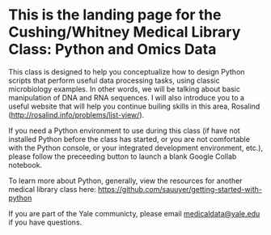 # This is the landing page for the Cushing/Whitney Medical Library Class: Python and Omics Data

This class is designed to help you conceptualize how to design Python scripts that perform useful data processing tasks, using classic microbiology examples. In other words, we will be talking about basic manipulation of DNA and RNA sequences. I will also introduce you to a useful website that will help you continue builing skills in this area, Rosalind (http://rosalind.info/problems/list-view/). 

If you need a Python environment to use during this class (if have not installed Python before the class has started, or you are not comfortable with the Python console, or your integrated development environment, etc.), please follow the preceeding button to launch a blank Google Collab notebook.

To learn more about Python, generally, view the resources for another medical library class here: https://github.com/sauuyer/getting-started-with-python

If you are part of the Yale communicty, please email medicaldata@yale.edu if you have questions.
